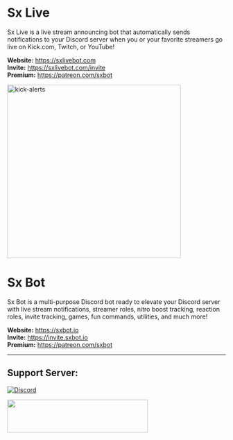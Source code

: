# Sx Live

Sx Live is a live stream announcing bot that automatically sends notifications to your Discord server when you or your favorite streamers go live on Kick.com, Twitch, or YouTube!

**Website:** https://sxlivebot.com <br>
**Invite:** https://sxlivebot.com/invite <br>
**Premium:** https://patreon.com/sxbot <br>

<img width="400" alt="kick-alerts" src="https://github.com/pkdev08/Sx-Bot/assets/54294685/3d356557-a73d-41a6-aa16-1cb9501d9b9c">


# Sx Bot

Sx Bot is a multi-purpose Discord bot ready to elevate your Discord server with live stream notifications, streamer roles, nitro boost tracking, reaction roles, invite tracking, games, fun commands, utilities, and much more!

**Website:** https://sxbot.io <br>
**Invite:** https://invite.sxbot.io <br>
**Premium:** https://patreon.com/sxbot <br>


<hr />
<h2>Support Server:</h2>
<p><a href="https://discord.gg/R4DtNZm" target="_blank" rel="nofollow noopener"><img src="https://discordapp.com/api/guilds/696873891225665536/widget.png?style=banner2" alt="Discord" /></a></p>
 <a href="https://patreon.com/sxbot" target="_blank" rel="nofollow noopener"><img src="https://sxbot.io/img/patron.png" width="324" height="76" /></a>
